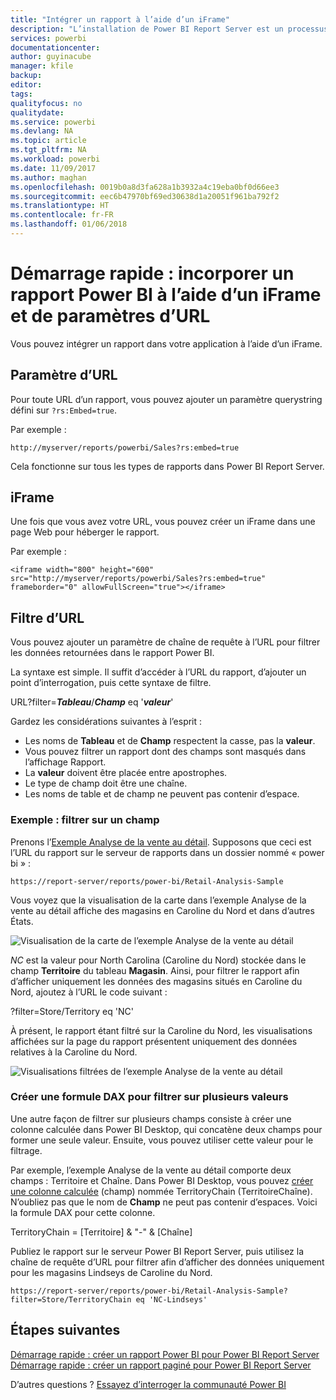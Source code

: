 ```yaml
---
title: "Intégrer un rapport à l’aide d’un iFrame"
description: "L’installation de Power BI Report Server est un processus très rapide. Du téléchargement à la configuration en passant par l’installation, vous devriez être opérationnel en quelques minutes."
services: powerbi
documentationcenter: 
author: guyinacube
manager: kfile
backup: 
editor: 
tags: 
qualityfocus: no
qualitydate: 
ms.service: powerbi
ms.devlang: NA
ms.topic: article
ms.tgt_pltfrm: NA
ms.workload: powerbi
ms.date: 11/09/2017
ms.author: maghan
ms.openlocfilehash: 0019b0a8d3fa628a1b3932a4c19eba0bf0d66ee3
ms.sourcegitcommit: eec6b47970bf69ed30638d1a20051f961ba792f2
ms.translationtype: HT
ms.contentlocale: fr-FR
ms.lasthandoff: 01/06/2018
---
```

# <a name="quickstart-embed-a-power-bi-report-using-an-iframe-and-url-parameters"></a>Démarrage rapide : incorporer un rapport Power BI à l’aide d’un iFrame et de paramètres d’URL

Vous pouvez intégrer un rapport dans votre application à l’aide d’un iFrame. 

## <a name="url-parameter"></a>Paramètre d’URL

Pour toute URL d’un rapport, vous pouvez ajouter un paramètre querystring défini sur `?rs:Embed=true`.

Par exemple :

```
http://myserver/reports/powerbi/Sales?rs:embed=true
```

Cela fonctionne sur tous les types de rapports dans Power BI Report Server.

## <a name="iframe"></a>iFrame

Une fois que vous avez votre URL, vous pouvez créer un iFrame dans une page Web pour héberger le rapport.

Par exemple :

```
<iframe width="800" height="600" src="http://myserver/reports/powerbi/Sales?rs:embed=true" frameborder="0" allowFullScreen="true"></iframe>
```

## <a name="url-filter"></a>Filtre d’URL

Vous pouvez ajouter un paramètre de chaîne de requête à l’URL pour filtrer les données retournées dans le rapport Power BI.

La syntaxe est simple. Il suffit d’accéder à l’URL du rapport, d’ajouter un point d’interrogation, puis cette syntaxe de filtre.

URL?filter=***Tableau***/***Champ*** eq '***valeur***'

Gardez les considérations suivantes à l’esprit :

- Les noms de **Tableau** et de **Champ** respectent la casse, pas la **valeur**.
- Vous pouvez filtrer un rapport dont des champs sont masqués dans l’affichage Rapport.
- La **valeur** doivent être placée entre apostrophes.
- Le type de champ doit être une chaîne.
- Les noms de table et de champ ne peuvent pas contenir d’espace.

###  <a name="example-filter-on-a-field"></a>Exemple : filtrer sur un champ

Prenons l’[Exemple Analyse de la vente au détail](../sample-datasets.md). Supposons que ceci est l’URL du rapport sur le serveur de rapports dans un dossier nommé « power bi » :

```
https://report-server/reports/power-bi/Retail-Analysis-Sample
```

Vous voyez que la visualisation de la carte dans l’exemple Analyse de la vente au détail affiche des magasins en Caroline du Nord et dans d’autres États.

![Visualisation de la carte de l’exemple Analyse de la vente au détail](media/quickstart-embed/report-server-retail-analysis-sample-map.png)

*NC* est la valeur pour North Carolina (Caroline du Nord) stockée dans le champ **Territoire** du tableau **Magasin**. Ainsi, pour filtrer le rapport afin d’afficher uniquement les données des magasins situés en Caroline du Nord, ajoutez à l’URL le code suivant :

?filter=Store/Territory eq 'NC'

À présent, le rapport étant filtré sur la Caroline du Nord, les visualisations affichées sur la page du rapport présentent uniquement des données relatives à la Caroline du Nord.

![Visualisations filtrées de l’exemple Analyse de la vente au détail](media/quickstart-embed/report-server-retail-analysis-sample-filtered-map.png)

### <a name="create-a-dax-formula-to-filter-on-multiple-values"></a>Créer une formule DAX pour filtrer sur plusieurs valeurs

Une autre façon de filtrer sur plusieurs champs consiste à créer une colonne calculée dans Power BI Desktop, qui concatène deux champs pour former une seule valeur. Ensuite, vous pouvez utiliser cette valeur pour le filtrage.

Par exemple, l’exemple Analyse de la vente au détail comporte deux champs : Territoire et Chaîne. Dans Power BI Desktop, vous pouvez [créer une colonne calculée](../desktop-tutorial-create-calculated-columns.md) (champ) nommée TerritoryChain (TerritoireChaîne). N’oubliez pas que le nom de **Champ** ne peut pas contenir d’espaces. Voici la formule DAX pour cette colonne.

TerritoryChain = [Territoire] & "-" & [Chaîne]

Publiez le rapport sur le serveur Power BI Report Server, puis utilisez la chaîne de requête d’URL pour filtrer afin d’afficher des données uniquement pour les magasins Lindseys de Caroline du Nord.

```
https://report-server/reports/power-bi/Retail-Analysis-Sample?filter=Store/TerritoryChain eq 'NC-Lindseys'

```

## <a name="next-steps"></a>Étapes suivantes

[Démarrage rapide : créer un rapport Power BI pour Power BI Report Server](quickstart-create-powerbi-report.md)  
[Démarrage rapide : créer un rapport paginé pour Power BI Report Server](quickstart-create-paginated-report.md)  

D’autres questions ? [Essayez d’interroger la communauté Power BI](https://community.powerbi.com/)